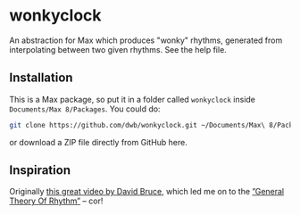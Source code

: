 # wonkyclock

An abstraction for Max which produces "wonky" rhythms, generated from interpolating between two given rhythms. See the help file.

## Installation

This is a Max package, so put it in a folder called `wonkyclock` inside `Documents/Max 8/Packages`. You could do:

```sh
git clone https://github.com/dwb/wonkyclock.git ~/Documents/Max\ 8/Packages/wonkyclock
```

or download a ZIP file directly from GitHub here.

## Inspiration

Originally [this great video by David Bruce](https://www.youtube.com/watch?v=jPcXABJVjI8), which led me on to the [”General Theory Of Rhythm”](http://general-theory-of-rhythm.org) – cor!
